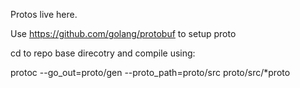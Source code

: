 Protos live here.

Use https://github.com/golang/protobuf to setup proto

cd to repo base direcotry and compile using:

protoc --go_out=proto/gen --proto_path=proto/src proto/src/*proto
